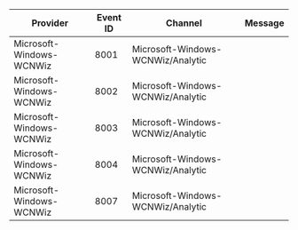Provider                  |  Event ID  |  Channel                            |  Message
--------------------------|------------|-------------------------------------|---------
Microsoft-Windows-WCNWiz  |  8001      |  Microsoft-Windows-WCNWiz/Analytic  |
Microsoft-Windows-WCNWiz  |  8002      |  Microsoft-Windows-WCNWiz/Analytic  |
Microsoft-Windows-WCNWiz  |  8003      |  Microsoft-Windows-WCNWiz/Analytic  |
Microsoft-Windows-WCNWiz  |  8004      |  Microsoft-Windows-WCNWiz/Analytic  |
Microsoft-Windows-WCNWiz  |  8007      |  Microsoft-Windows-WCNWiz/Analytic  |